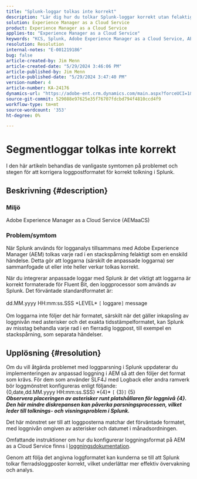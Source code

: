 ```yaml
---
title: "Splunk-loggar tolkas inte korrekt"
description: "Lär dig hur du tolkar Splunk-loggar korrekt utan felaktiga anpassade loggformat i Adobe Experience Manager as a Cloud Service."
solution: Experience Manager as a Cloud Service
product: Experience Manager as a Cloud Service
applies-to: "Experience Manager as a Cloud Service"
keywords: "KCS, Splunk, Adobe Experience Manager as a Cloud Service, AEMaaCS, log parsing, multiline logs, Fluent Bit, log format, stack trace, log configuration"
resolution: Resolution
internal-notes: "E-001219186"
bug: false
article-created-by: Jim Menn
article-created-date: "5/29/2024 3:46:06 PM"
article-published-by: Jim Menn
article-published-date: "5/29/2024 3:47:40 PM"
version-number: 4
article-number: KA-24176
dynamics-url: "https://adobe-ent.crm.dynamics.com/main.aspx?forceUCI=1&pagetype=entityrecord&etn=knowledgearticle&id=b87d6c8d-d21d-ef11-840b-6045bd006268"
source-git-commit: 529088e97625e35f76707fdcbd794f4810ccd4f9
workflow-type: tm+mt
source-wordcount: '353'
ht-degree: 0%

---
```


# Segmentloggar tolkas inte korrekt


I den här artikeln behandlas de vanligaste symtomen på problemet och stegen för att korrigera loggpostformatet för korrekt tolkning i Splunk.

## Beskrivning {#description}


### <b>Miljö</b>

Adobe Experience Manager as a Cloud Service (AEMaaCS)



### <b>Problem/symtom</b>

När Splunk används för logganalys tillsammans med Adobe Experience Manager (AEM) tolkas varje rad i en stackspårning felaktigt som en enskild händelse. Detta gör att loggarna (särskilt de anpassade loggarna) ser sammanfogade ut eller inte heller verkar tolkas korrekt.

När du integrerar anpassade loggar med Splunk är det viktigt att loggarna är korrekt formaterade för Fluent Bit, den loggprocessor som används av Splunk. Det förväntade standardformatet är:
<br><br>dd.MM.yyyy HH:mm:ss.SSS \*LEVEL\* `[` loggare`]`  message<br><br>
Om loggarna inte följer det här formatet, särskilt när det gäller inkapsling av loggnivån med asterisker och det exakta tidsstämpelformatet, kan Splunk av misstag behandla varje rad i en flerradig loggpost, till exempel en stackspårning, som separata händelser.


## Upplösning {#resolution}


Om du vill åtgärda problemet med loggparsning i Splunk uppdaterar du implementeringen av anpassad loggning i AEM så att den följer det format som krävs. För dem som använder SLF4J med Logback eller andra ramverk bör loggmönstret konfigureras enligt följande:
<br>{0,date,dd.MM.yyyy HH:mm:ss.SSS} \*{4}\* `[` {3}`]`  {5}<br>
<b>*Observera placeringen av asterisker runt platshållaren för loggnivå {4}. Den här mindre diskrepansen kan påverka parsningsprocessen, vilket leder till tolknings- och visningsproblem i Splunk.</b>*

Det här mönstret ser till att loggposterna matchar det förväntade formatet, med loggnivån omgiven av asterisker och datumet i månadsordningen.

Omfattande instruktioner om hur du konfigurerar loggningsformat på AEM as a Cloud Service finns i [loggningsdokumentation](https://experienceleague.adobe.com/docs/experience-manager-cloud-service/content/implementing/developing/logging.html?lang=en).

Genom att följa det angivna loggformatet kan kunderna se till att Splunk tolkar flerradsloggposter korrekt, vilket underlättar mer effektiv övervakning och analys.

